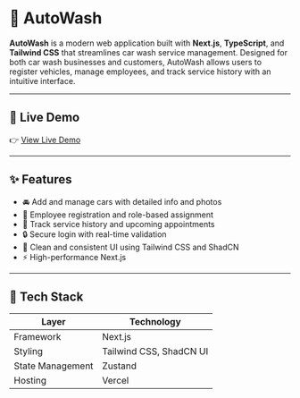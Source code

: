 # 🚗 AutoWash

**AutoWash** is a modern web application built with **Next.js**, **TypeScript**, and **Tailwind CSS** that streamlines car wash service management. Designed for both car wash businesses and customers, AutoWash allows users to register vehicles, manage employees, and track service history with an intuitive interface.

---

## 🔗 Live Demo

👉 [View Live Demo](http://92.255.79.122:3002/)

---

## ✨ Features

- 🚘 Add and manage cars with detailed info and photos
- 👷 Employee registration and role-based assignment
- 📅 Track service history and upcoming appointments
- 🔒 Secure login with real-time validation
- 🎨 Clean and consistent UI using Tailwind CSS and ShadCN
- ⚡ High-performance Next.js 

---

## 🧱 Tech Stack

| Layer             | Technology                               |
|-------------------|------------------------------------------|
| Framework         | Next.js                                  |
| Styling           | Tailwind CSS, ShadCN UI                  |
| State Management  | Zustand                                  |
| Hosting           | Vercel                                   |


